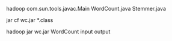 hadoop com.sun.tools.javac.Main WordCount.java Stemmer.java

jar cf wc.jar *.class

hadoop jar wc.jar WordCount input output

